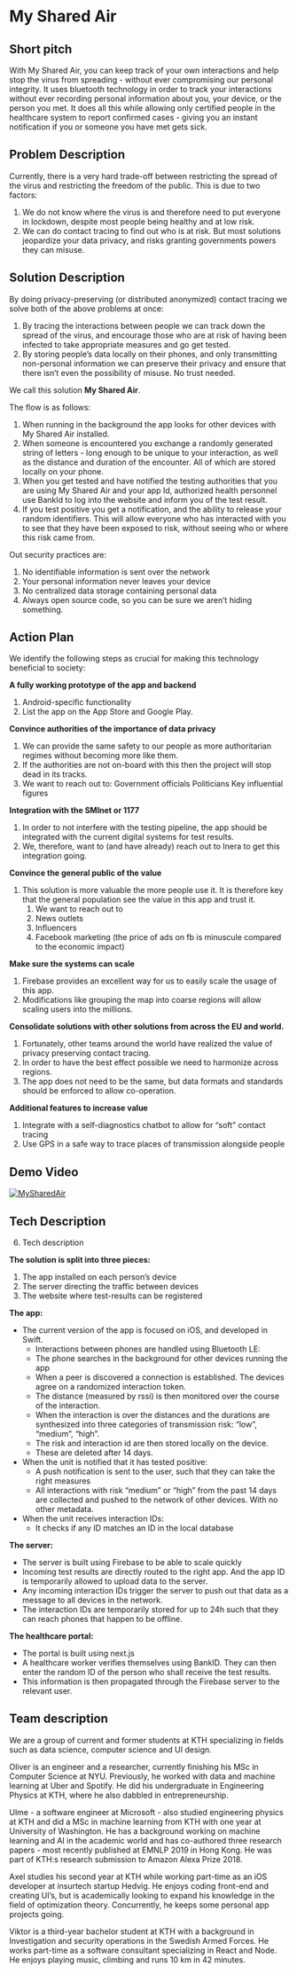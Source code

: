 # My Shared Air

## Short pitch

With My Shared Air, you can keep track of your own interactions and help stop the virus from spreading - without ever compromising our personal integrity. It uses bluetooth technology in order to track your interactions without ever recording personal information about you, your device, or the person you met. It does all this while allowing only certified people in the healthcare system to report confirmed cases - giving you an instant notification if you or someone you have met gets sick.

## Problem Description 

Currently, there is a very hard trade-off between restricting the spread of the virus and restricting the freedom of the public. This is due to two factors: 

1. We do not know where the virus is and therefore need to put everyone in lockdown, despite most people being healthy and at low risk. 
2. We can do contact tracing to find out who is at risk. But most solutions jeopardize your data privacy, and risks granting governments powers they can misuse. 


## Solution Description

By doing privacy-preserving (or distributed anonymized) contact tracing we solve both of the above problems at once: 
1. By tracing the interactions between people we can track down the spread of the virus, and encourage those who are at risk of having been infected to take appropriate measures and go get tested. 
2. By storing people’s data locally on their phones, and only transmitting non-personal information we can preserve their privacy and ensure that there isn’t even the possibility of misuse. No trust needed. 

We call this solution **My Shared Air**.

The flow is as follows: 
1. When running in the background the app looks for other devices with My Shared Air installed. 
2. When someone is encountered you exchange a randomly generated string of letters - long enough to be unique to your interaction, as well as the distance and duration of the encounter. All of which are stored locally on your phone. 
3. When you get tested and have notified the testing authorities that you are using My Shared Air and your app Id, authorized health personnel use BankId to log into the website and inform you of the test result.
4. If you test positive you get a notification, and the ability to release your random identifiers. This will allow everyone who has interacted with you to see that they have been exposed to risk, without seeing who or where this risk came from. 

Out security practices are: 
1. No identifiable information is sent over the network
2. Your personal information never leaves your device
3. No centralized data storage containing personal data
4. Always open source code, so you can be sure we aren’t hiding something. 

## Action Plan 

We identify the following steps as crucial for making this technology beneficial to society:

**A fully working prototype of the app and backend**
1. Android-specific functionality
2. List the app on the App Store and Google Play. 

**Convince authorities of the importance of data privacy**
1. We can provide the same safety to our people as more authoritarian regimes without becoming more like them. 
2. If the authorities are not on-board with this then the project will stop dead in its tracks. 
3. We want to reach out to: 
Government officials
Politicians 
Key influential figures

**Integration with the SMInet or 1177**
1. In order to not interfere with the testing pipeline, the app should be integrated with the current digital systems for test results.
2. We, therefore, want to (and have already) reach out to Inera to get this integration going. 

**Convince the general public of the value** 
1. This solution is more valuable the more people use it. It is therefore key that the general population see the value in this app and trust it. 
    1. We want to reach out to
    2. News outlets
    3. Influencers
    4. Facebook marketing (the price of ads on fb is minuscule compared to the economic impact)

**Make sure the systems can scale**
1. Firebase provides an excellent way for us to easily scale the usage of this app. 
2. Modifications like grouping the map into coarse regions will allow scaling users into the millions. 

**Consolidate solutions with other solutions from across the EU and world.**
1. Fortunately, other teams around the world have realized the value of privacy preserving contact tracing. 
2. In order to have the best effect possible we need to harmonize across regions. 
3. The app does not need to be the same, but data formats and standards should be enforced to allow co-operation. 

**Additional features to increase value**
1. Integrate with a self-diagnostics chatbot to allow for  “soft” contact tracing 
2. Use GPS in a safe way to trace places of transmission alongside people

## Demo Video
[![MySharedAir](http://img.youtube.com/vi/YOUTUBE_VIDEO_ID_HERE/0.jpg)](http://www.youtube.com/watch?v=YOUTUBE_VIDEO_ID_HERE)
## Tech Description
6. Tech description

**The solution is split into three pieces:** 
1. The app installed on each person’s device
2. The server directing the traffic between devices 
3. The website where test-results can be registered 

**The app:**
* The current version of the app is focused on iOS, and developed in Swift. 
    * Interactions between phones are handled using Bluetooth LE:
    * The phone searches in the background for other devices running the app
    * When a peer is discovered a connection is established. The devices agree on a randomized interaction token.
    * The distance (measured by rssi) is then monitored over the course of the interaction.
    * When the interaction is over the distances and the durations are synthesized into three categories of transmission risk: “low”, “medium”, “high”. 
    * The risk and interaction id are then stored locally on the device. 
    * These are deleted after 14 days.
* When the unit is notified that it has tested positive: 
    * A push notification is sent to the user, such that they can take the right measures
    * All interactions with risk “medium” or “high” from the past 14 days are collected and pushed to the network of other devices. With no other metadata. 
* When the unit receives interaction IDs:
    * It checks if any ID matches an ID in the local database

**The server:** 
* The server is built using Firebase to be able to scale quickly
* Incoming test results are directly routed to the right app. And the app ID is temporarily allowed to upload data to the server. 
* Any incoming interaction IDs trigger the server to push out that data as a message to all devices in the network. 
* The interaction IDs are temporarily stored for up to 24h such that they can reach phones that happen to be offline. 

**The healthcare portal:**
* The portal is built using next.js
* A healthcare worker verifies themselves using BankID. They can then enter the random ID of the person who shall receive the test results. 
* This information is then propagated through the Firebase server to the relevant user. 

## Team description
We are a group of current and former students at KTH specializing in fields such as data science, computer science and UI design.

Oliver is an engineer and a researcher, currently finishing his MSc in Computer Science at NYU. Previously, he worked with data and machine learning at Uber and Spotify. He did his undergraduate in Engineering Physics at KTH, where he also dabbled in entrepreneurship. 

Ulme - a software engineer at Microsoft - also studied engineering physics at KTH and did a MSc in machine learning from KTH with one year at University of Washington. He has a background working on machine learning and AI in the academic world and has co-authored three research papers - most recently published at EMNLP 2019 in Hong Kong. He was part of KTH:s research submission to Amazon Alexa Prize 2018.

Axel studies his second year at KTH while working part-time as an iOS developer at insurtech startup Hedvig. He enjoys coding front-end and creating UI’s, but is academically looking to expand his knowledge in the field of optimization theory. Concurrently, he keeps some personal app projects going.

Viktor is a third-year bachelor student at KTH with a background in Investigation and security operations in the Swedish Armed Forces. He works part-time as a software consultant specializing in React and Node. He enjoys playing music, climbing and runs 10 km in 42 minutes.

